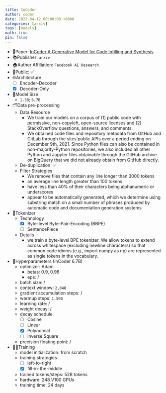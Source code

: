 ```yaml
---
title: InCoder
author: coder
date: 2022-04-12 00:00:00 +0800
categories: [arxiv]
tags: [models]
math: true
pin: false
---
```


- 📙Paper: [InCoder A Generative Model for Code Infilling and Synthesis](https://arxiv.org/pdf/2204.05999.pdf)
- 📚Publisher: `arxiv`
- 🏠Author Affiliation: `Facebook AI Research`
- 🔑Public: ✅
- 🌐Architecture
  + [ ] Encoder-Decoder
  + [x] Decoder-Only
- 📏Model Size
  + `1.3B`; `6.7B`
- 🗂️Data pre-processing
  + Data Resource
    * We train our models on a corpus of (1) public code with permissive, non-copyleft, open-source licenses and (2) StackOverflow questions, answers, and comments.
    * We obtained code files and repository metadata from GitHub and GitLab through the sites'public APIs over a period ending on December 9th, 2021. Since Python files can also be contained in non-majority-Python repositories, we also included all other Python and Jupyter files obtainable through the GitHub archive on BigQuery that we did not already obtain from GitHub directly.
  + De-duplication: ✅
  + Filter Strategies
    * We remove files that contain any line longer than 3000 tokens
    * an average line length greater than 100 tokens
    * have less than 40% of their characters being alphanumeric or underscores
    * appear to be automatically generated, which we determine using substring match on a small number of phrases produced by automatic code and documentation generation systems
- 🍉Tokenizer
  + Technology
    * [x] Byte-level Byte-Pair-Encoding (BBPE)
    * [ ] SentencePiece
  + Details
    * we train a byte-level BPE tokenizer. We allow tokens to extend across whitespace (excluding newline characters) so that common code idioms (e.g., import numpy as np) are represented as single tokens in the vocabulary. 
- 🧪Hyperparameters (InCoder 6.7B)
  + optimizer: Adam
    * betas: 0.9, 0.98
    * eps: /
  + batch size: /
  + context window: `2,048`
  + gradient accumulation steps: /
  + warmup steps: `1,500`
  + learning rate: /
  + weight decay: /
  + decay schedule
    * [ ] Cosine
    * [ ] Linear
    * [x] Polynomial
    * [ ] Inverse Square
  + precision floating point: /
- 🏃‍♀️Training
  + model initialization: from scratch
  + training strategies
    * [ ] left-to-right
    * [x] fill-in-the-middle
  + trained tokens/steps: 52B tokens
  + hardware: 248 V100 GPUs
  + training time: 24 days
